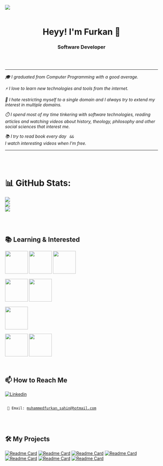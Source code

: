 ![](https://komarev.com/ghpvc/?username=FurkanSahin)  
<br>



<h1 align="center"> Heyy! I'm Furkan 👋</h1> 

<h3 align="center">Software Developer</h3> <br> <br>

---

 _<p> 🎓 I graduated from Computer Programming with a good average.</p>_
 _<p> ⚡ I love to learn new technologies and tools from the internet. </p>_
 _<p> 👐 I hate restricting myself to a single domain and I always try to extend my interest in multiple domains.</p>_
_<p> ⏱️ I spend most of my time tinkering with software technologies, reading articles and watching videos about history, theology, philosophy and other social sciences that interest me. </p>_
 _<p> 📚 I try to read book every day <code>  &&  </code> I watch interesting videos when I'm free. </p>_

---
<br> <br>



# 📊 GitHub Stats:
![](https://github-readme-stats-sigma-five.vercel.app/api?username=furkansahin2&theme=highcontrast&hide_border=false&include_all_commits=false&count_private=false)<br/>
![](https://github-readme-streak-stats.herokuapp.com/?user=furkansahin2&theme=highcontrast&hide_border=false)<br/>
![](https://github-readme-stats-sigma-five.vercel.app/api/top-langs/?username=furkansahin2&theme=highcontrast&hide_border=false&include_all_commits=false&count_private=false&layout=compact)


<br> <br>

  
## 📚 Learning & Interested
  
<code><img height="75" src="https://user-images.githubusercontent.com/68972718/217532801-0c75594a-96d3-441d-b780-eb5cde2823bb.png"></code> 
<code><img height="75" src="https://github.com/FurkanSahin2/FurkanSahin2/assets/68972718/a331bf55-63bd-4654-ae65-61386fd95de7"></code>
<code><img height="75" src="https://seeklogo.com/images/M/microsoft-sql-server-logo-96AF49E2B3-seeklogo.com.png"></code>



<code><img height="75" src="https://user-images.githubusercontent.com/68972718/217535252-6f2a4c17-1a58-4825-bb6c-797c907e5850.png"></code>
<code><img height="75" src="https://user-images.githubusercontent.com/68972718/217533271-b646b141-ee6c-43f3-9f93-1011c670e79d.png"></code>


<code><img height="75" src="https://www.vectorlogo.zone/logos/java/java-ar21.svg"></code>

<code><img height="75" src="https://www.vectorlogo.zone/logos/w3_html5/w3_html5-ar21.svg"></code>
<code><img height="75" src="https://www.vectorlogo.zone/logos/w3_css/w3_css-official.svg"></code>


<br>
<!--
## 📚 My Social Accounts

[![Github Badge](https://img.shields.io/badge/-Github-000?style=quare&labelColor=000&logo=Github&logoColor=white&link=link)](https://github.com/FurkanSahin2/)
[![Instagram Badge](https://img.shields.io/badge/-Instagram-C13584?style=flat-quare&labelColor=C13584&logo=instagram&logoColor=white&link=link)](https://www.instagram.com/) 
[![Facebook Badge](https://img.shields.io/badge/-Facebook-757575?style=flat-quare&labelColor=75755&logo=Facebook&logoColor=dark&link=link)](https://www.facebook.com/)
[![Twitter Badge](https://img.shields.io/twitter/url?label=Furkan%20%C5%9Eahin&url=)](https://twitter.com/)
 
<br>
-->  


## 📫 How to Reach Me

<a href="https://www.linkedin.com/in/furkan-%C5%9Fahin1/">
  <img alt="Linkedin" src="https://img.shields.io/badge/linkedin-0077B5?logo=linkedin&logoColor=white&style=for-the-badge"/>
</a> 
<br> <br>

<code> 📧 Email: muhammedfurkan_sahin@hotmail.com </code>
<br>
<br>
<br>
## 🛠️ My Projects
  
[![Readme Card](https://github-readme-stats-sigma-five.vercel.app/api/pin/?username=FurkanSahin2&repo=Kamp_Intro&theme=highcontrast)](https://github.com/FurkanSahin2/Kamp_Intro)
[![Readme Card](https://github-readme-stats-sigma-five.vercel.app/api/pin/?username=FurkanSahin2&repo=FinalProject&theme=highcontrast)](https://github.com/FurkanSahin2/FinalProject)
[![Readme Card](https://github-readme-stats-sigma-five.vercel.app/api/pin/?username=FurkanSahin2&repo=CarRentalProject&theme=highcontrast)](https://github.com/FurkanSahin2/CarRentalProject)
[![Readme Card](https://github-readme-stats-sigma-five.vercel.app/api/pin/?username=FurkanSahin2&repo=Web_Development_Training&theme=highcontrast)](https://github.com/FurkanSahin2/Web_Gelistirme_Egitimi)
[![Readme Card](https://github-readme-stats-sigma-five.vercel.app/api/pin/?username=FurkanSahin2&repo=Java_Bootcamp&theme=highcontrast)](https://github.com/FurkanSahin2/Java_Bootcamp)
[![Readme Card](https://github-readme-stats-sigma-five.vercel.app/api/pin/?username=FurkanSahin2&repo=C_Lessons&theme=highcontrast)](https://github.com/FurkanSahin2/C_Lessons)
[![Readme Card](https://github-readme-stats-sigma-five.vercel.app/api/pin/?username=FurkanSahin2&repo=ConsoleAppWork&theme=highcontrast)](https://github.com/FurkanSahin2/ConsoleAppWork)

